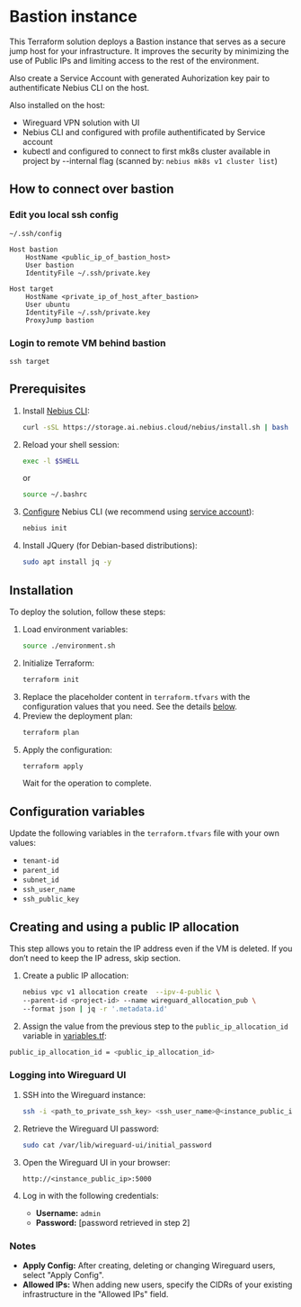 # Bastion instance

This Terraform solution deploys a Bastion instance that serves as a secure jump host for your infrastructure. 
It improves the security by minimizing the use of Public IPs and limiting access to the rest of the environment. 

Also create a Service Account with generated Auhorization key pair to authentificate Nebius CLI on the host.

Also installed on the host:
- Wireguard VPN solution with UI
- Nebius CLI and configured with profile authentificated by Service account
- kubectl and configured to connect to first mk8s cluster available in project by --internal flag
  (scanned by: `nebius mk8s v1 cluster list`)

## How to connect over bastion

### Edit you local ssh config

`~/.ssh/config`

```
Host bastion
    HostName <public_ip_of_bastion_host>
    User bastion
    IdentityFile ~/.ssh/private.key

Host target
    HostName <private_ip_of_host_after_bastion>
    User ubuntu
    IdentityFile ~/.ssh/private.key
    ProxyJump bastion
```

### Login to remote VM behind bastion
```
ssh target
```

## Prerequisites

1. Install [Nebius CLI](https://docs.nebius.dev/en/cli/#installation):
   ```bash
   curl -sSL https://storage.ai.nebius.cloud/nebius/install.sh | bash
   ```

2. Reload your shell session:

   ```bash
   exec -l $SHELL
   ```

   or

   ```bash
   source ~/.bashrc
   ```

3. [Configure](https://docs.nebius.ai/cli/configure/) Nebius CLI (we recommend using [service account](https://docs.nebius.ai/iam/service-accounts/manage/)):
   ```bash
   nebius init
   ```

4. Install JQuery (for Debian-based distributions):
   ```bash
   sudo apt install jq -y
   ```

## Installation

To deploy the solution, follow these steps:

1. Load environment variables:
   ```bash
   source ./environment.sh
   ```
2. Initialize Terraform:
   ```bash
   terraform init
   ```
3. Replace the placeholder content in `terraform.tfvars` with the configuration values that you need. See the details [below](#configuration-variables).
4. Preview the deployment plan:
   ```bash
   terraform plan
   ```
5. Apply the configuration:
   ```bash
   terraform apply
   ```
   Wait for the operation to complete.

## Configuration variables

Update the following variables in the `terraform.tfvars` file with your own values:

- `tenant-id`
- `parent_id`
- `subnet_id`
- `ssh_user_name`
- `ssh_public_key`

## Creating and using a public IP allocation

This step allows you to retain the IP address even if the VM is deleted. If you don’t need to keep the IP adress, skip section.

1. Create a public IP allocation:
   ```bash
   nebius vpc v1 allocation create  --ipv-4-public \
   --parent-id <project-id> --name wireguard_allocation_pub \
   --format json | jq -r '.metadata.id'
   ```
2. Assign the value from the previous step to the `public_ip_allocation_id` variable in [variables.tf](./variables.tf):

```bash
public_ip_allocation_id = <public_ip_allocation_id>
```

### Logging into Wireguard UI

1. SSH into the Wireguard instance:
   ```bash
   ssh -i <path_to_private_ssh_key> <ssh_user_name>@<instance_public_ip>
   ```

2. Retrieve the Wireguard UI password:
   ```bash
   sudo cat /var/lib/wireguard-ui/initial_password
   ```

3. Open the Wireguard UI in your browser:
   ```
   http://<instance_public_ip>:5000
   ```

4. Log in with the following credentials:
   - **Username:** `admin`
   - **Password:** [password retrieved in step 2]

### Notes

- **Apply Config:** After creating, deleting or changing Wireguard users, select "Apply Config".
- **Allowed IPs:** When adding new users, specify the CIDRs of your existing infrastructure in the "Allowed IPs" field.
